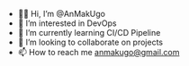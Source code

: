 - ✌🏿 Hi, I’m @AnMakUgo
- 👀 I’m interested in DevOps
- 🌱 I’m currently learning CI/CD Pipeline
- 💞️ I’m looking to collaborate on projects
- 📫 How to reach me anmakugo@gmail.com

<!---
AnMakUgo/AnMakUgo is a ✨ special ✨ repository because its `README.md` (this file) appears on your GitHub profile.
You can click the Preview link to take a look at your changes.
--->
